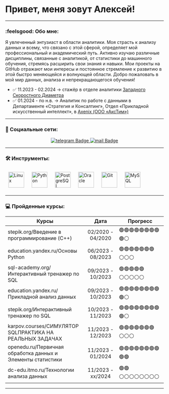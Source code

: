 
# Привет, меня зовут Алексей!

---

### :feelsgood: Обо мне:

Я увлеченный энтузиаст в области аналитики. Моя страсть к анализу данных и всему, что связано с этой сферой, определяет мой профессиональный и академический путь. Активно изучаю различные дисциплины, связанные с аналитикой, от статистики до машинного обучения, стремясь расширить свои знания и навыки. Мои проекты на GitHub отражают мои интересы и постоянное стремление к развитию в этой быстро меняющейся и волнующей области. Добро пожаловать в мой мир данных, анализа и непрекращающегося обучения!


- ✅ 11.2023 - 02.2024  → стажёр в отделе аналитики [Западного Скоростного Диаметра](https://nch-spb.com/)  
- ✅ 01.2024 - по н.в.  → Аналитик по работе с данными в Департаменте «Стратегия и Консалтинг», Отдел «Прикладной искусственный интеллект», в [Axenix (ООО «АксТим»)](https://axenix.pro/)
 
---

### 🤝 Социальные сети:

<div id="badges"  align="center">
    <a href="https://t.me/TipichniyLeha">
  <img src="https://img.shields.io/badge/telegram-blue?style=for-the-badge&logo=telegram&logoColor=white" alt="telegram Badge"/>
    </a>
    <a href="mailto:asimonov2001@mail.ru">
  <img src="https://img.shields.io/badge/Gmail-D14836?style=for-the-badge&logo=gmail&logoColor=white" alt="mail Badge"/>
    </a>
</div>

---

### 🛠 Инструменты:

<div>
  <a href="https://www.linux.org/" target="_blank"><img style="margin: 10px" src="https://profilinator.rishav.dev/skills-assets/linux-original.svg" alt="Linux" height="50" /></a>  
  <a href="https://www.python.org/" target="_blank"><img style="margin: 10px" src="https://profilinator.rishav.dev/skills-assets/python-original.svg" alt="Python" height="50" /></a>  
  <a href="https://www.postgresql.org/" target="_blank"><img style="margin: 10px" src="https://profilinator.rishav.dev/skills-assets/postgresql-original-wordmark.svg" alt="PostgreSQL" height="50" /></a>  
  <a href="https://www.oracle.com/in/index.html" target="_blank"><img style="margin: 10px" src="https://profilinator.rishav.dev/skills-assets/oracle-original.svg" alt="Oracle" height="50" /></a>  
  <a href="https://github.com/" target="_blank"><img style="margin: 10px" src="https://profilinator.rishav.dev/skills-assets/git-scm-icon.svg" alt="Git" height="50" /></a>  
  <a href="https://www.mysql.com/" target="_blank"><img style="margin: 10px" src="https://profilinator.rishav.dev/skills-assets/mysql-original-wordmark.svg" alt="MySQL" height="50" /></a>  
</div>

---

### 💻 Пройденные курсы:

| Курсы                                                           | Дата              | Прогресс                 |
| ----------------------------------------------------------------| :---------------: | -------------------------|
| stepik.org/Введение в программирование (C++)                    | 02/2020 - 04/2020 | 🟢🟢🟢🟢🟢🟢🟢🟢🟢⚪️|
| education.yandex.ru/Основы Python                               | 06/2023 - 08/2023 | 🟢🟢🟢🟢🟢🟢🟢⚪️⚪️⚪️|
| sql-academy.org/Интерактивный тренажер по SQL                   | 09/2023 - 10/2023 | 🟢🟢🟢🟢🟢⚪️⚪️⚪️⚪️⚪️|
| education.yandex.ru/Прикладной анализ данных                    | 09/2023 - 10/2023 | 🟢🟢🟢🟢🟢🟢🟢🟢🟢⚪️|
| stepik.org/Интерактивный тренажер по SQL                        | 10/2023 - 11/2023 | 🟢🟢🟢🟢🟢🟢🟢🟢🟢⚪️|
| karpov.courses/СИМУЛЯТОР SQLПРАКТИКА НА РЕАЛЬНЫХ ЗАДАЧАХ        | 11/2023 - 12/2023 | 🟢🟢🟢🟢🟢🟢🟢⚪️⚪️⚪️|
| openedu.ru/Первичная обработка данных и Элементы статистики     | 11/2023 - 01/2024 | 🟢🟢🟢🟢🟢🟢🟢🟢🟢🟢|
| dc-edu.itmo.ru/Технологии анализа данных                        | 11/2023 - xx/2024 | 🟢🟢⚪️⚪️⚪️⚪️⚪️⚪️⚪️⚪️|
--- 
